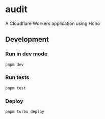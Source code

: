 # audit

A Cloudflare Workers application using Hono

## Development

### Run in dev mode

```sh
pnpm dev
```

### Run tests

```sh
pnpm test
```

### Deploy

```sh
pnpm turbo deploy
```
